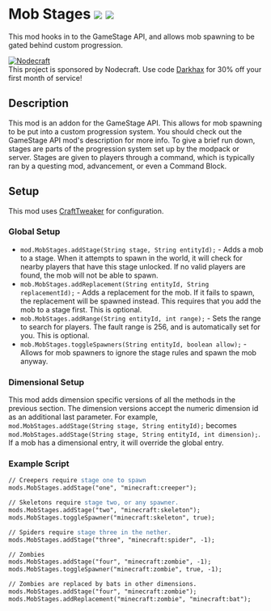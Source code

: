 # Mob Stages [![](http://cf.way2muchnoise.eu/275343.svg)](https://minecraft.curseforge.com/projects/tinkerstages) [![](http://cf.way2muchnoise.eu/versions/275343.svg)](https://minecraft.curseforge.com/projects/tinkerstages)

This mod hooks in to the GameStage API, and allows mob spawning to be gated behind custom progression. 

[![Nodecraft](https://i.imgur.com/sz9PUmK.png)](https://nodecraft.com/r/darkhax)    
This project is sponsored by Nodecraft. Use code [Darkhax](https://nodecraft.com/r/darkhax) for 30% off your first month of service!

## Description
This mod is an addon for the GameStage API. This allows for mob spawning to be put into a custom progression system. You should check out the GameStage API mod's description for more info. To give a brief run down, stages are parts of the progression system set up by the modpack or server. Stages are given to players through a command, which is typically ran by a questing mod, advancement, or even a Command Block. 

## Setup
This mod uses [CraftTweaker](https://minecraft.curseforge.com/projects/crafttweaker) for configuration.

### Global Setup
- `mod.MobStages.addStage(String stage, String entityId);` - Adds a mob to a stage. When it attempts to spawn in the world, it will check for nearby players that have this stage unlocked. If no valid players are found, the mob will not be able to spawn.
- `mob.MobStages.addReplacement(String entityId, String replacementId);` - Adds a replacement for the mob. If it fails to spawn, the replacement will be spawned instead. This requires that you add the mob to a stage first. This is optional.
- `mob.MobStages.addRange(String entityId, int range);` - Sets the range to search for players. The fault range is 256, and is automatically set for you. This is optional.
- `mob.MobStages.toggleSpawners(String entityId, boolean allow);` - Allows for mob spawners to ignore the stage rules and spawn the mob anyway. 

### Dimensional Setup
This mod adds dimension specific versions of all the methods in the previous section. The dimension versions accept the numeric dimension id as an additional last parameter. For example, `mod.MobStages.addStage(String stage, String entityId);` becomes `mod.MobStages.addStage(String stage, String entityId, int dimension);`. If a mob has a dimensional entry, it will override the global entry. 

### Example Script

```apache
// Creepers require stage one to spawn
mods.MobStages.addStage("one", "minecraft:creeper");

// Skeletons require stage two, or any spawner.
mods.MobStages.addStage("two", "minecraft:skeleton");
mods.MobStages.toggleSpawner("minecraft:skeleton", true);

// Spiders require stage three in the nether.
mods.MobStages.addStage("three", "minecraft:spider", -1);

// Zombies 
mods.MobStages.addStage("four", "minecraft:zombie", -1);
mods.MobStages.toggleSpawner("minecraft:zombie", true, -1);

// Zombies are replaced by bats in other dimensions.
mods.MobStages.addStage("four", "minecraft:zombie");
mods.MobStages.addReplacement("minecraft:zombie", "minecraft:bat");
```